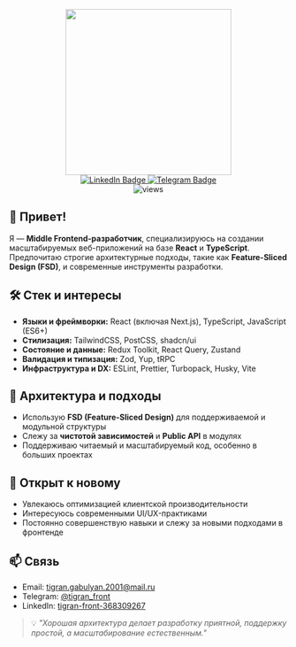 <div id="header" align="center">
  <img src="https://media.giphy.com/media/v1.Y2lkPTc5MGI3NjExY2ZkZDk1NjE3MDY1OGM2ZDFhZDVkMDRiNjM5NDM3NDcyMWViMTEyZiZlcD12MV9pbnRlcm5hbF9naWZzX2dpZklkJmN0PWc/qgQUggAC3Pfv687qPC/giphy.gif" width="300"/>

</div>
<div id="badges" align="center">
  <a href="https://www.linkedin.com/in/tigran-front-368309267">
    <img src="https://img.shields.io/badge/LinkedIn-%230A66C2?logo=linkedin&logoColor=white&style=for-the-badge" alt="LinkedIn Badge"/>
  </a>
  <a href="https://t.me/tigran_front">
    <img src="https://img.shields.io/badge/Telegram-%2326A5E4?logo=telegram&logoColor=white&style=for-the-badge" alt="Telegram Badge" />
  </a>
</div>
<div align="center">
  <img src="https://komarev.com/ghpvc/?username=tik-217&color=blue&style=for-the-badge" alt="views">
</div>

<h2>👋 Привет!</h2>
<p>
  Я — <strong>Middle Frontend-разработчик</strong>, специализируюсь на создании масштабируемых веб-приложений на базе <strong>React</strong> и <strong>TypeScript</strong>. 
  Предпочитаю строгие архитектурные подходы, такие как <strong>Feature-Sliced Design (FSD)</strong>, и современные инструменты разработки.
</p>

<h2>🛠️ Стек и интересы</h2>
<ul>
  <li><strong>Языки и фреймворки:</strong> React (включая Next.js), TypeScript, JavaScript (ES6+)</li>
  <li><strong>Стилизация:</strong> TailwindCSS, PostCSS, shadcn/ui</li>
  <li><strong>Состояние и данные:</strong> Redux Toolkit, React Query, Zustand</li>
  <li><strong>Валидация и типизация:</strong> Zod, Yup, tRPC</li>
  <li><strong>Инфраструктура и DX:</strong> ESLint, Prettier, Turbopack, Husky, Vite</li>
</ul>

<h2>📐 Архитектура и подходы</h2>
<ul>
  <li>Использую <strong>FSD (Feature-Sliced Design)</strong> для поддерживаемой и модульной структуры</li>
  <li>Слежу за <strong>чистотой зависимостей</strong> и <strong>Public API</strong> в модулях</li>
  <li>Поддерживаю читаемый и масштабируемый код, особенно в больших проектах</li>
</ul>

<h2>🧪 Открыт к новому</h2>
<ul>
  <li>Увлекаюсь оптимизацией клиентской производительности</li>
  <li>Интересуюсь современными UI/UX-практиками</li>
  <li>Постоянно совершенствую навыки и слежу за новыми подходами в фронтенде</li>
</ul>

<h2>📫 Связь</h2>
<ul>
  <li>Email: <a href="mailto:tigran.gabulyan.2001@mail.ru">tigran.gabulyan.2001@mail.ru</a></li>
  <li>Telegram: <a href="https://t.me/tigran_front" target="_blank">@tigran_front</a></li>
  <li>LinkedIn: <a href="https://www.linkedin.com/in/tigran-front-368309267" target="_blank">tigran-front-368309267</a></li>
</ul>

<blockquote>
  💡 <em>"Хорошая архитектура делает разработку приятной, поддержку простой, а масштабирование естественным."</em>
</blockquote>
